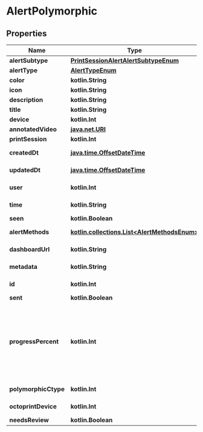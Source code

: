 
# AlertPolymorphic

## Properties
Name | Type | Description | Notes
------------ | ------------- | ------------- | -------------
**alertSubtype** | [**PrintSessionAlertAlertSubtypeEnum**](PrintSessionAlertAlertSubtypeEnum.md) |  | 
**alertType** | [**AlertTypeEnum**](AlertTypeEnum.md) |  |  [readonly]
**color** | **kotlin.String** |  | 
**icon** | **kotlin.String** |  | 
**description** | **kotlin.String** |  | 
**title** | **kotlin.String** |  | 
**device** | **kotlin.Int** |  | 
**annotatedVideo** | [**java.net.URI**](java.net.URI.md) |  | 
**printSession** | **kotlin.Int** |  | 
**createdDt** | [**java.time.OffsetDateTime**](java.time.OffsetDateTime.md) |  |  [optional] [readonly]
**updatedDt** | [**java.time.OffsetDateTime**](java.time.OffsetDateTime.md) |  |  [optional] [readonly]
**user** | **kotlin.Int** |  |  [optional] [readonly]
**time** | **kotlin.String** |  |  [optional] [readonly]
**seen** | **kotlin.Boolean** |  |  [optional]
**alertMethods** | [**kotlin.collections.List&lt;AlertMethodsEnum&gt;**](AlertMethodsEnum.md) |  |  [optional] [readonly]
**dashboardUrl** | **kotlin.String** |  |  [optional] [readonly]
**metadata** | **kotlin.String** |  |  [optional] [readonly]
**id** | **kotlin.Int** |  |  [optional] [readonly]
**sent** | **kotlin.Boolean** |  |  [optional]
**progressPercent** | **kotlin.Int** | Progress notification interval. Example: 25 will notify you at 25%, 50%, 75%, and 100% progress |  [optional]
**polymorphicCtype** | **kotlin.Int** |  |  [optional] [readonly]
**octoprintDevice** | **kotlin.Int** |  |  [optional] [readonly]
**needsReview** | **kotlin.Boolean** |  |  [optional]



